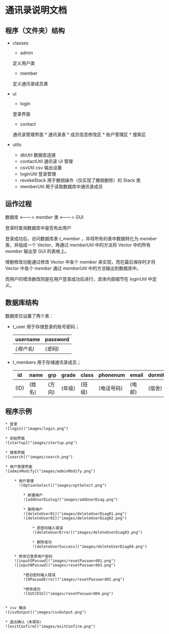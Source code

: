通讯录说明文档
==============

## 程序（文件夹）结构

* classes
    * admin
      
    定义用户类

    * member
    
    定义通讯录成员类

* ui
    * login
    
    登录界面

    * contact

    通讯录管理界面
        * 通讯录表 
        * 成员信息修改区
        * 账户管理区
        * 搜索区
         
* utils
    * dbUtil
        数据库连接
    * contactUtil
        通讯录 UI 管理
    * csvUtil
        csv 输出设置
    * loginUtil
        登录管理
    * revokeStack
        用于撤销操作（仅实现了撤销删除）的 Stack 类
    * memberUtil
        用于读取数据库中通讯录成员



## 运作过程

 数据库 <---> *member* 类 <---> GUI

 登录时查询数据库中是否有此用户

 登录成功后，访问数据库表 *t\_member* ，并将所有的表中数据转化为 *member* 类，并组成一个 Vector，再通过 *memberUtil* 中的方法将 Vector 中的所有 *member* 输出至 GUI 的表格上。

 增删修改功能通过修改 Vector<member> 中各个 *member* 来实现，而在最后保存时才将 Vector<member> 中各个 *member* 通过 *memberUtil* 中的方法输出到数据库中。

 而用户的增添删改则是在用户登录成功后进行，具体内部细节在 *loginUtil* 中定义。

 
## 数据库结构
 数据库仅设置了两个表：
 * t_user
    用于存储登录的账号密码；
    
    username    |password
    ------------|--------
    _(用户名)_  |_(密码)_

 * t_members
    用于存储通讯录成员；
    
    id  |name   |grp    |grade  |class  |phonenum   |email  |dormitory  |address
    ----|-------|-------|-------|-------|-----------|-------|-----------|-------
    (ID)|(姓名) |(方向) |(年级) |(班级) |(电话号码) |(电邮) |(宿舍)     |(住址)


## 程序示例

    * 登录
    ![login]("images/login.png")

    * 初始界面
    ![startup]("images/startup.png")

    * 搜索界面
    ![search]("images/search.png")

    * 用户管理界面
    ![adminModify]("images/adminModify.png")

        * 用戶管理
          ![OptionSelect]("images/optSelect.png")
        
            * 新建用户
            ![addUserDialog]("images/addUserDiag.png")

            * 删除用户
            ![deleteUser01]("images/deleteUserDiag01.png")
            ![deleteUser02]("images/deleteUserDiag02.png")

                * 若密码输入错误
                ![deleteUserError]("images/deleteUserDiag03.png")

                * 删除成功
                ![deleteUserSuccess]("images/deleteUserDiag04.png")
        
        * 修改已登录用户密码
        ![inputOPasswd]("images/resetPassword01.png")
        ![inputNPasswd]("images/resetPassword03.png")
        
            *若旧密码输入错误
            ![OPasswdError]("images/resetPassword02.png")
            
            *修改成功
            ![SUCCESS]("images/resetPassword04.png")
        

    * csv 输出
    ![csvOutput]("images/csvOutput.png")

    * 退出确认（未保存）
    ![exitConfirm]("images/exitConfirm.png")

